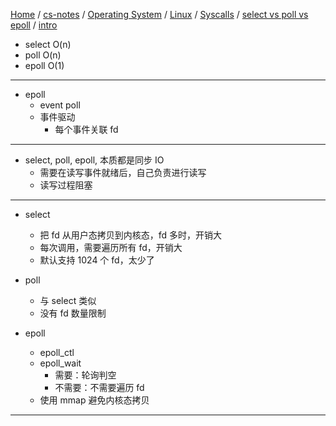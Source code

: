 [Home](https://mengxianbin.github.io) /
[cs-notes](https://mengxianbin.github.io/cs-notes/site) /
[Operating System](https://mengxianbin.github.io/cs-notes/site/Operating%20System) /
[Linux](https://mengxianbin.github.io/cs-notes/site/Operating%20System/Linux) /
[Syscalls](https://mengxianbin.github.io/cs-notes/site/Operating%20System/Linux/Syscalls) /
[select vs poll vs epoll](https://mengxianbin.github.io/cs-notes/site/Operating%20System/Linux/Syscalls/select%20vs%20poll%20vs%20epoll) /
[intro](https://mengxianbin.github.io/cs-notes/site/Operating%20System/Linux/Syscalls/select%20vs%20poll%20vs%20epoll/intro)

* select O(n)
* poll O(n)
* epoll O(1)

---

* epoll
    * event poll
    * 事件驱动
        * 每个事件关联 fd

---

* select, poll, epoll, 本质都是同步 IO
    * 需要在读写事件就绪后，自己负责进行读写
    * 读写过程阻塞

---

* select
    * 把 fd 从用户态拷贝到内核态，fd 多时，开销大
    * 每次调用，需要遍历所有 fd，开销大
    * 默认支持 1024 个 fd，太少了

* poll
    * 与 select 类似
    * 没有 fd 数量限制

* epoll
    * epoll_ctl
    * epoll_wait
        * 需要：轮询判空
        * 不需要：不需要遍历 fd
    * 使用 mmap 避免内核态拷贝

---

